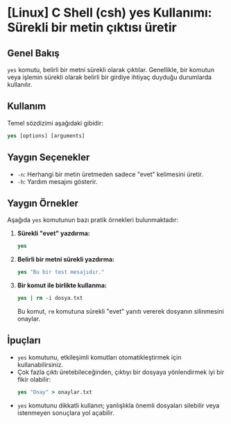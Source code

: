 # [Linux] C Shell (csh) yes Kullanımı: Sürekli bir metin çıktısı üretir

## Genel Bakış
`yes` komutu, belirli bir metni sürekli olarak çıktılar. Genellikle, bir komutun veya işlemin sürekli olarak belirli bir girdiye ihtiyaç duyduğu durumlarda kullanılır.

## Kullanım
Temel sözdizimi aşağıdaki gibidir:

```csh
yes [options] [arguments]
```

## Yaygın Seçenekler
- `-n`: Herhangi bir metin üretmeden sadece "evet" kelimesini üretir.
- `-h`: Yardım mesajını gösterir.

## Yaygın Örnekler
Aşağıda `yes` komutunun bazı pratik örnekleri bulunmaktadır:

1. **Sürekli "evet" yazdırma:**
   ```csh
   yes
   ```

2. **Belirli bir metni sürekli yazdırma:**
   ```csh
   yes "Bu bir test mesajıdır."
   ```

3. **Bir komut ile birlikte kullanma:**
   ```csh
   yes | rm -i dosya.txt
   ```
   Bu komut, `rm` komutuna sürekli "evet" yanıtı vererek dosyanın silinmesini onaylar.

## İpuçları
- `yes` komutunu, etkileşimli komutları otomatikleştirmek için kullanabilirsiniz.
- Çok fazla çıktı üretebileceğinden, çıktıyı bir dosyaya yönlendirmek iyi bir fikir olabilir:
  ```csh
  yes "Onay" > onaylar.txt
  ```
- `yes` komutunu dikkatli kullanın; yanlışlıkla önemli dosyaları silebilir veya istenmeyen sonuçlara yol açabilir.
